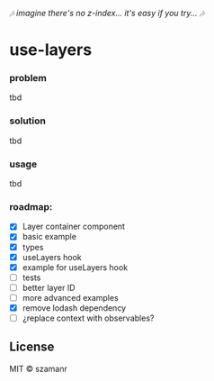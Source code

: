 _🎶 imagine there's no z-index... it's easy if you try... 🎶_
# use-layers

### problem

tbd

### solution

tbd

### usage

tbd

### roadmap:
- [x] Layer container component
- [x] basic example
- [x] types
- [x] useLayers hook
- [x] example for useLayers hook
- [ ] tests
- [ ] better layer ID
- [ ] more advanced examples
- [x] remove lodash dependency
- [ ] ¿replace context with observables?

## License

MIT © szamanr
